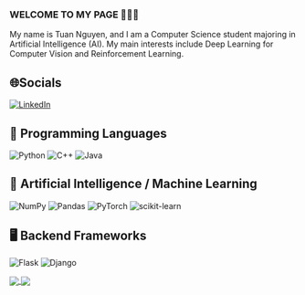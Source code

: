 ### WELCOME TO MY PAGE 👋👋👋
My name is Tuan Nguyen, and I am a Computer Science student majoring in Artificial Intelligence (AI).
My main interests include Deep Learning for Computer Vision and Reinforcement Learning.<br>

## 🌐Socials
[![LinkedIn](https://custom-icon-badges.demolab.com/badge/LinkedIn-0A66C2?logo=linkedin-white&logoColor=fff)](https://www.linkedin.com/in/tuan-nguyen-bb0054357/)


## 🧩 Programming Languages
![Python](https://img.shields.io/badge/python-3670A0?style=for-the-badge&logo=python&logoColor=ffdd54) 
![C++](https://img.shields.io/badge/c++-%2300599C.svg?style=for-the-badge&logo=c%2B%2B&logoColor=white)
![Java](https://img.shields.io/badge/java-%23ED8B00.svg?style=for-the-badge&logo=openjdk&logoColor=white)


## 🧠 Artificial Intelligence / Machine Learning
![NumPy](https://img.shields.io/badge/numpy-%23013243.svg?style=for-the-badge&logo=numpy&logoColor=white) 
![Pandas](https://img.shields.io/badge/pandas-%23150458.svg?style=for-the-badge&logo=pandas&logoColor=white) 
![PyTorch](https://img.shields.io/badge/PyTorch-%23EE4C2C.svg?style=for-the-badge&logo=PyTorch&logoColor=white) 
![scikit-learn](https://img.shields.io/badge/scikit--learn-%23F7931E.svg?style=for-the-badge&logo=scikit-learn&logoColor=white)


## 🖥️ Backend Frameworks
![Flask](https://img.shields.io/badge/flask-%23000.svg?style=for-the-badge&logo=flask&logoColor=white) 
![Django](https://img.shields.io/badge/django-%23092E20.svg?style=for-the-badge&logo=django&logoColor=white)

 


<a href="https://github.com/tuan-nv0505/Snake-double-deep-Q-learning">
  <img align="center" src="https://github-readme-stats.anuraghazra1.vercel.app/api/pin/?username=tuan-nv0505&repo=Snake-double-deep-Q-learning&theme=radical" />
</a>    

<a href="https://github.com/tuan-nv0505/Snake-Q-learning">
  <img align="center" src="https://github-readme-stats.anuraghazra1.vercel.app/api/pin/?username=tuan-nv0505&repo=Snake-Q-learning&theme=merko" />
</a>

